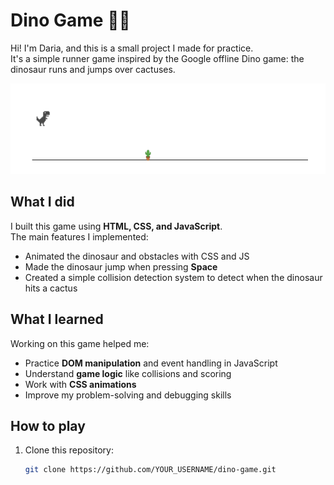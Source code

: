 # Dino Game 🦖🌵

Hi! I'm Daria, and this is a small project I made for practice.  
It's a simple runner game inspired by the Google offline Dino game: the dinosaur runs and jumps over cactuses.

![Preview](./img/dino-screen.png)  

## What I did
I built this game using **HTML, CSS, and JavaScript**.  
The main features I implemented:
- Animated the dinosaur and obstacles with CSS and JS  
- Made the dinosaur jump when pressing **Space** 
- Created a simple collision detection system to detect when the dinosaur hits a cactus   

## What I learned
Working on this game helped me:
- Practice **DOM manipulation** and event handling in JavaScript  
- Understand **game logic** like collisions and scoring  
- Work with **CSS animations**  
- Improve my problem-solving and debugging skills  

## How to play
1. Clone this repository:
   ```bash
   git clone https://github.com/YOUR_USERNAME/dino-game.git


